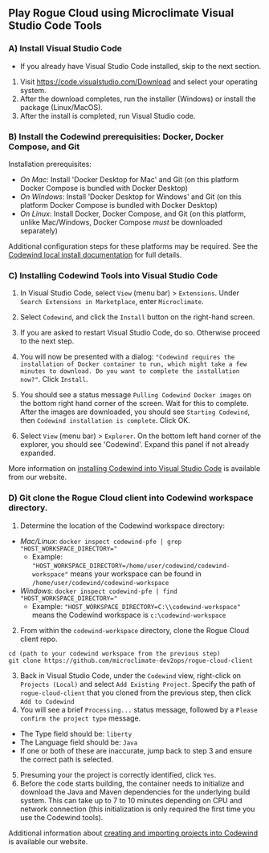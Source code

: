 ## Play Rogue Cloud using Microclimate Visual Studio Code Tools

### A) Install Visual Studio Code
- If you already have Visual Studio Code installed, skip to the next section.

1) Visit https://code.visualstudio.com/Download and select your operating system.
2) After the download completes, run the installer (Windows) or install the package (Linux/MacOS).
3) After the install is completed, run Visual Studio code.

### B) Install the Codewind prerequisities: Docker, Docker Compose, and Git

Installation prerequisites:
- *On Mac*: Install 'Docker Desktop for Mac' and Git (on this platform Docker Compose is bundled with Docker Desktop)
- *On Windows*: Install 'Docker Desktop for Windows' and Git (on this platform Docker Compose is bundled with Docker Desktop)
- *On Linux*: Install Docker, Docker Compose, and Git (on this platform, unlike Mac/Windows, Docker Compose *must* be downloaded separately)

Additional configuration steps for these platforms may be required. See the [Codewind local install documentation](https://www.eclipse.org/codewind/installlocally.html) for full details.

### C) Installing Codewind Tools into Visual Studio Code

1) In Visual Studio Code, select `View` (menu bar) > `Extensions`. Under `Search Extensions in Marketplace`, enter `Microclimate`.
2) Select `Codewind`, and click the `Install` button on the right-hand screen.

3) If you are asked to restart Visual Studio Code, do so. Otherwise proceed to the next step.

4) You will now be presented with a dialog: `"Codewind requires the installation of Docker container to run, which might take a few minutes to download. Do you want to complete the installation now?"`. Click `Install`.

5)  You should see a status message `Pulling Codewind Docker images` on the bottom right hand corner of the screen. Wait for this to complete. After the images are downloaded, you should see `Starting Codewind`, then `Codewind installation is complete`. Click OK.

6) Select `View` (menu bar) > `Explorer`. On the bottom left hand corner of the explorer, you should see 'Codewind'. Expand this panel if not already expanded.

More information on [installing Codewind into Visual Studio Code](https://www.eclipse.org/codewind/mdt-vsc-getting-started.html) is available from our website.

### D) Git clone the Rogue Cloud client into Codewind workspace directory.

1) Determine the location of the Codewind workspace directory:
- *Mac/Linux*: `docker inspect codewind-pfe | grep "HOST_WORKSPACE_DIRECTORY="`
  - Example: `"HOST_WORKSPACE_DIRECTORY=/home/user/codewind/codewind-workspace"` means your workspace can be found in `/home/user/codewind/codewind-workspace`
- *Windows*: `docker inspect codewind-pfe | find "HOST_WORKSPACE_DIRECTORY="`
  - Example: `"HOST_WORKSPACE_DIRECTORY=C:\\codewind-workspace"` means the Codewind workspace is `c:\codewind-workspace`
2) From within the `codewind-workspace` directory, clone the Rogue Cloud client repo.
  ```
  cd (path to your codewind workspace from the previous step)
  git clone https://github.com/microclimate-dev2ops/rogue-cloud-client
  ```
3) Back in Visual Studio Code, under the `Codewind` view, right-click on `Projects (Local)` and select `Add Existing Project`. Specify the path of `rogue-cloud-client` that you cloned from the previous step, then click `Add to Codewind`
4) You will see a brief `Processing...` status message, followed by a `Please confirm the project type` message.
- The Type field should be: `liberty`
- The Language field should be: `Java`
- If one or both of these are inaccurate, jump back to step 3 and ensure the correct path is selected.
5) Presuming your the project is correctly identified, click `Yes`. 
6) Before the code starts building, the container needs to initialize and download the Java and Maven dependencies for the underlying build system. This can take up to 7 to 10 minutes depending on CPU and network connection (this initialization is only required the first time you use the Codewind tools).

Additional information about [creating and importing projects into Codewind](https://www.eclipse.org/codewind/mdt-vsc-getting-started.html) is available our website.
